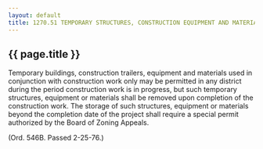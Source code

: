 ---
layout: default 
title: 1270.51 TEMPORARY STRUCTURES, CONSTRUCTION EQUIPMENT AND MATERIALS.---

{{ page.title }}
----------------

Temporary buildings, construction trailers, equipment and materials used
in conjunction with construction work only may be permitted in any
district during the period construction work is in progress, but such
temporary structures, equipment or materials shall be removed upon
completion of the construction work. The storage of such structures,
equipment or materials beyond the completion date of the project shall
require a special permit authorized by the Board of Zoning Appeals.

(Ord. 546B. Passed 2-25-76.)
